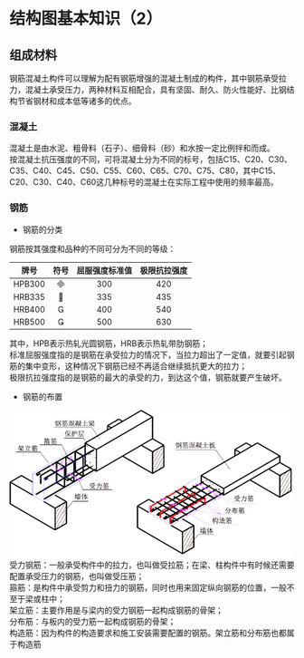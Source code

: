 # 结构图基本知识（2）
## 组成材料
钢筋混凝土构件可以理解为配有钢筋增强的混凝土制成的构件，其中钢筋承受拉力，混凝土承受压力，两种材料互相配合，具有坚固、耐久、防火性能好、比钢结构节省钢材和成本低等诸多的优点。  
### 混凝土  
混凝土是由水泥、粗骨料（石子）、细骨料（砂）和水按一定比例拌和而成。  
按混凝土抗压强度的不同，可将混凝土分为不同的标号，包括C15、C20、C30、C35、C40、C45、C50、C55、C60、C65、C70、C75、C80，其中C15、C20、C30、C40、C60这几种标号的混凝土在实际工程中使用的频率最高。
### 钢筋  
- 钢筋的分类  

钢筋按其强度和品种的不同可分为不同的等级：  

|  牌号  |  符号  |  屈服强度标准值  |  极限抗拉强度  |
| :---: | :---: | :---: | :---: |
| HPB300 |  | 300 | 420 |
| HRB335 |  | 335 | 435 |
| HRB400 |  | 400 | 540 |
| HRB500 |  | 500 | 630 |

<!--
在word中，输入法为E000，后输入alt+X；  
输入法为E001，后输入alt+X；  
输入法为E002，后输入alt+X；  
输入法为E003，后输入alt+X；  
-->

其中，HPB表示热轧光圆钢筋，HRB表示热轧带肋钢筋；  
标准屈服强度指的是钢筋在承受拉力的情况下，当拉力超出了一定值，就要引起钢筋的集中变形，这种情况下钢筋已经不再适合继续抵抗更大的拉力；  
极限抗拉强度指的是钢筋的最大的承受的力，到达这个值，钢筋就要产生破坏。

- 钢筋的布置  

![](https://github.com/Chenlingjie/my_bimcourses/blob/master/1.BIM%E5%BF%85%E4%BF%AE%E8%AF%BE-%E7%BB%93%E6%9E%84%E8%AF%86%E5%9B%BE%E8%AF%BE%E7%A8%8B/images/%E9%92%A2%E7%AD%8B%E5%B8%83%E7%BD%AE.png)  
受力钢筋：一般承受构件中的拉力，也叫做受拉筋；在梁、柱构件中有时候还需要配置承受压力的钢筋，也叫做受压筋；  
箍筋：是构件中承受剪力和扭力的钢筋，同时也用来固定纵向钢筋的位置，一般不至于梁或柱中；  
架立筋：主要作用是与梁内的受力钢筋一起构成钢筋的骨架；  
分布筋：与板内的受力筋一起构成钢筋的骨架；  
构造筋：因为构件的构造要求和施工安装需要配置的钢筋。架立筋和分布筋也都属于构造筋